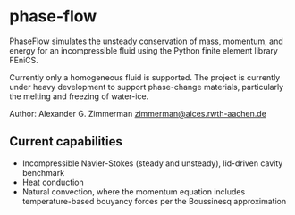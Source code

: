 # phase-flow
PhaseFlow simulates the unsteady conservation of mass, momentum, and energy for an incompressible fluid using the Python finite element library FEniCS.

Currently only a homogeneous fluid is supported. The project is currently under heavy development to support phase-change materials, particularly the melting and freezing of water-ice.

Author: Alexander G. Zimmerman zimmerman@aices.rwth-aachen.de

## Current capabilities
- Incompressible Navier-Stokes (steady and unsteady), lid-driven cavity benchmark
- Heat conduction
- Natural convection, where the momentum equation includes temperature-based bouyancy forces per the Boussinesq approximation
